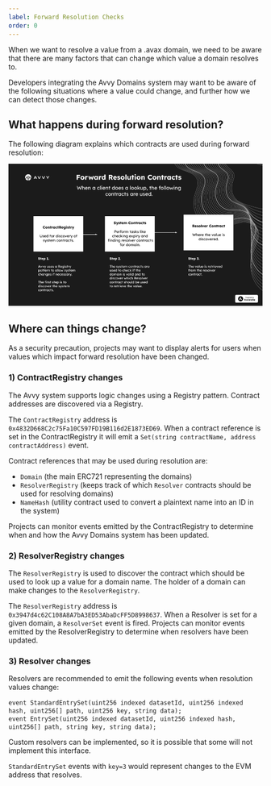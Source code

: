 ```yaml
---
label: Forward Resolution Checks
order: 0
---
```


When we want to resolve a value from a .avax domain, we need to be aware that there are many factors that can change which value a domain resolves to.

Developers integrating the Avvy Domains system may want to be aware of the following situations where a value could change, and further how we can detect those changes.

## What happens during forward resolution?

The following diagram explains which contracts are used during forward resolution:

![Forward Resolution Explanation](./forward-resolution.png)


## Where can things change?

As a security precaution, projects may want to display alerts for users when values which impact forward resolution have been changed. 


### 1) ContractRegistry changes

The Avvy system supports logic changes using a Registry pattern. Contract addresses are discovered via a Registry. 

The `ContractRegistry` address is `0x4832D668C2c75Fa10C597FD19B116d2E1873ED69`. When a contract reference is set in the ContractRegistry it will emit a `Set(string contractName, address contractAddress)` event.

Contract references that may be used during resolution are: 

- `Domain` (the main ERC721 representing the domains)
- `ResolverRegistry` (keeps track of which `Resolver` contracts should be used for resolving domains)
- `NameHash` (utility contract used to convert a plaintext name into an ID in the system)

Projects can monitor events emitted by the ContractRegistry to determine when and how the Avvy Domains system has been updated.


### 2) ResolverRegistry changes

The `ResolverRegistry` is used to discover the contract which should be used to look up a value for a domain name. The holder of a domain can make changes to the `ResolverRegistry`.

The `ResolverRegistry` address is `0x3947d4c62C108A8A7bA3ED53AbaDcFF5D8998637`. When a Resolver is set for a given domain, a `ResolverSet` event is fired. Projects can monitor events emitted by the ResolverRegistry to determine when resolvers have been updated.


### 3) Resolver changes

Resolvers are recommended to emit the following events when resolution values change:

```
event StandardEntrySet(uint256 indexed datasetId, uint256 indexed hash, uint256[] path, uint256 key, string data);
event EntrySet(uint256 indexed datasetId, uint256 indexed hash, uint256[] path, string key, string data);
```

Custom resolvers can be implemented, so it is possible that some will not implement this interface.

`StandardEntrySet` events with `key=3` would represent changes to the EVM address that resolves.

